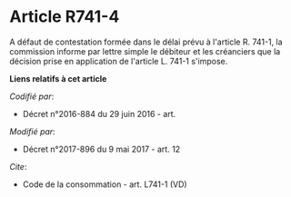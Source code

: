 # Article R741-4

A défaut de contestation formée dans le délai prévu à l'article R. 741-1, la commission informe par lettre simple le débiteur
et les créanciers que la décision prise en application de l'article L. 741-1 s'impose.

**Liens relatifs à cet article**

_Codifié par_:

  - Décret n°2016-884 du 29 juin 2016 - art.

_Modifié par_:

  - Décret n°2017-896 du 9 mai 2017 - art. 12

_Cite_:

  - Code de la consommation - art. L741-1 (VD)
